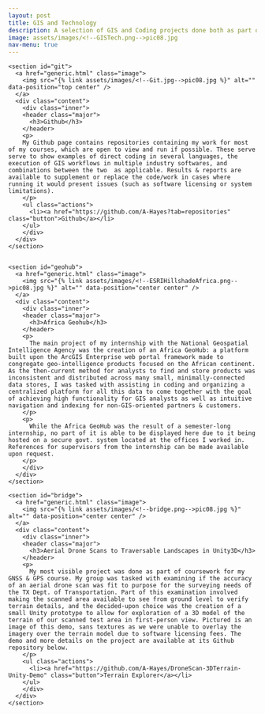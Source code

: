 ```yaml
---
layout: post
title: GIS and Technology
description: A selection of GIS and Coding projects done both as part of coursework or otherwise.
image: assets/images/<!--GISTech.png-->pic08.jpg
nav-menu: true
---
```


<div id="main">

  <section id="items" class="spotlights">
  
    <section id="git">
      <a href="generic.html" class="image">
        <img src="{% link assets/images/<!--Git.jpg-->pic08.jpg %}" alt="" data-position="top center" />
      </a>
      <div class="content">
        <div class="inner">
        <header class="major">
          <h3>Github</h3>
        </header>
        <p>
        My Github page contains repositories containing my work for most of my courses, which are open to view and run if possible. These serve serve to show examples of direct coding in several languages, the execution of GIS workflows in multiple industry softwares, and combinations between the two  as applicable. Results & reports are available to supplement or replace the code/work in cases where running it would present issues (such as software licensing or system limitations). 
        </p>
        <ul class="actions">
          <li><a href="https://github.com/A-Hayes?tab=repositories" class="button">Github</a></li>
        </ul>
        </div>
      </div>
    </section>
  
  
    <section id="geohub">
      <a href="generic.html" class="image">
        <img src="{% link assets/images/<!--ESRIHillshadeAfrica.png-->pic08.jpg %}" alt="" data-position="center center" />
      </a>
      <div class="content">
        <div class="inner"> 
        <header class="major">
          <h3>Africa Geohub</h3>
        </header>
        <p>
          The main project of my internship with the National Geospatial Intelligence Agency was the creation of an Africa GeoHub: a platform built upon the ArcGIS Enterprise web portal framework made to congregate geo-intelligence products focused on the African continent. As the then-current method for analysts to find and store products was inconsistent and distributed across many small, minimally-connected data stores, I was tasked with assisting in coding and organizing a centralized platform for all this data to come together with the goal of achieving high functionality for GIS analysts as well as intuitive navigation and indexing for non-GIS-oriented partners & customers. 
        </p>
        <p>
          While the Africa GeoHub was the result of a semester-long internship, no part of it is able to be displayed here due to it being hosted on a secure govt. system located at the offices I worked in. References for supervisors from the internship can be made available upon request.
        </p>
        </div>
      </div>
    </section>
    
    <section id="bridge">
      <a href="generic.html" class="image">
        <img src="{% link assets/images/<!--bridge.png-->pic08.jpg %}" alt="" data-position="center center" />
      </a>
      <div class="content">
        <div class="inner">
        <header class="major">
          <h3>Aerial Drone Scans to Traversable Landscapes in Unity3D</h3>
        </header>
        <p>
          My most visible project was done as part of coursework for my GNSS & GPS course. My group was tasked with examining if the accuracy of an aerial drone scan was fit to purpose for the surveying needs of the TX Dept. of Transportation. Part of this examination involved making the scanned area available to see from ground level to verify terrain details, and the decided-upon choice was the creation of a small Unity prototype to allow for exploration of a 3D model of the terrain of our scanned test area in first-person view. Pictured is an image of this demo, sans textures as we were unable to overlay the imagery over the terrain model due to software licensing fees. The demo and more details on the project are available at its Github repository below. 
        </p>
        <ul class="actions">
          <li><a href="https://github.com/A-Hayes/DroneScan-3DTerrain-Unity-Demo" class="button">Terrain Explorer</a></li>
        </ul>
        </div>
      </div>
    </section>
  
  </section>

</div>